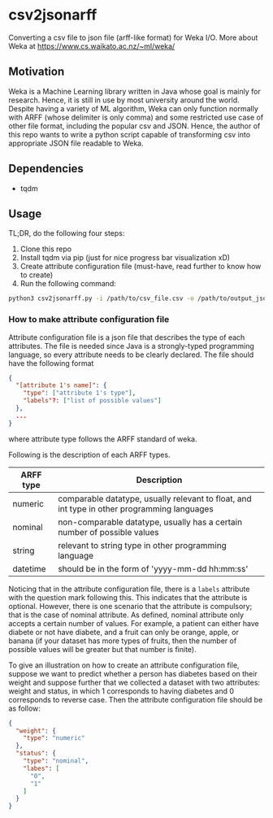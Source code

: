 # csv2jsonarff

Converting a csv file to json file (arff-like format) for Weka I/O. More about Weka at <https://www.cs.waikato.ac.nz/~ml/weka/>

## Motivation

Weka is a Machine Learning library written in Java whose goal is mainly for research. Hence, it is still in use by most university around the world. Despite having a variety of ML algorithm, Weka can only function normally with ARFF (whose delimiter is only comma) and some restricted use case of other file format, including the popular csv and JSON. Hence, the author of this repo wants to write a python script capable of transforming csv into appropriate JSON file readable to Weka. 

## Dependencies

- tqdm

## Usage

TL;DR, do the following four steps:

1. Clone this repo
2. Install tqdm via pip (just for nice progress bar visualization xD)
3. Create attribute configuration file (must-have, read further to know how to create)
4. Run the following command:

```bash
python3 csv2jsonarff.py -i /path/to/csv_file.csv -o /path/to/output_json_file.json -conf /path/to/attr_config.json
```

### How to make attribute configuration file

Attribute configuration file is a json file that describes the type of each attributes. The file is needed since Java is a strongly-typed programming language, so every attribute needs to be clearly declared. The file should have the following format

```JSON
{
  "[attribute 1's name]": {
    "type": ["attribute 1's type"],
    "labels"?: ["list of possible values"]
  },
  ...
}
```

where attribute type follows the ARFF standard of weka. 

Following is the description of each ARFF types.

| ARFF type | Description                                                                                 |
|-----------|---------------------------------------------------------------------------------------------|
| numeric   | comparable datatype, usually relevant to float, and int type in other programming languages |
| nominal   | non-comparable datatype, usually has a certain number of possible values                    |
| string    | relevant to string type in other programming language                                       |
| datetime  | should be in the form of 'yyyy-mm-dd hh:mm:ss'                                              |

Noticing that in the attribute configuration file, there is a ``labels`` attribute with the question mark following this. This indicates that the attribute is optional. However, there is one scenario that the attribute is compulsory; that is the case of nominal attribute. As defined, nominal attribute only accepts a certain number of values. For example, a patient can either have diabete or not have diabete, and a fruit can only be orange, apple, or banana (if your dataset has more types of fruits, then the number of possible values will be greater but that number is finite). 

To give an illustration on how to create an attribute configuration file, suppose we want to predict whether a person has diabetes based on their weight and suppose further that we collected a dataset with two attributes: weight and status, in which 1 corresponds to having diabetes and 0 corresponds to reverse case. Then the attribute configuration file should be as follow:

```JSON
{
  "weight": {
    "type": "numeric"
  },
  "status": {
    "type": "nominal",
    "labes": [
      "0", 
      "1"
    ]
  }
}
```
